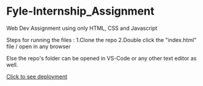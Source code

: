 # Fyle-Internship_Assignment

Web Dev Assignment using only HTML, CSS and Javascript

Steps for running the files :
1.Clone the repo
2.Double click the "index.html" file / open in any browser

Else the repo's folder can be opened in VS-Code or any other text editor as well.

<a href="https://d32ssv.github.io/Fyle-Internship_Assignment/>">Click to see deployment</a>
